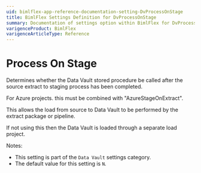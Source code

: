```yaml
---
uid: bimlflex-app-reference-documentation-setting-DvProcessOnStage
title: BimlFlex Settings Definition for DvProcessOnStage
summary: Documentation of settings option within BimlFlex for DvProcessOnStage
varigenceProduct: BimlFlex
varigenceArticleType: Reference
---
```


# Process On Stage

Determines whether the Data Vault stored procedure be called after the source extract to staging process has been completed.

For Azure projects. this must be combined with "AzureStageOnExtract".

This allows the load from source to Data Vault to be performed by the extract package or pipeline.

If not using this then the Data Vault is loaded through a separate load project.

Notes:

* This setting is part of the `Data Vault` settings category.
* The default value for this setting is `N`.

